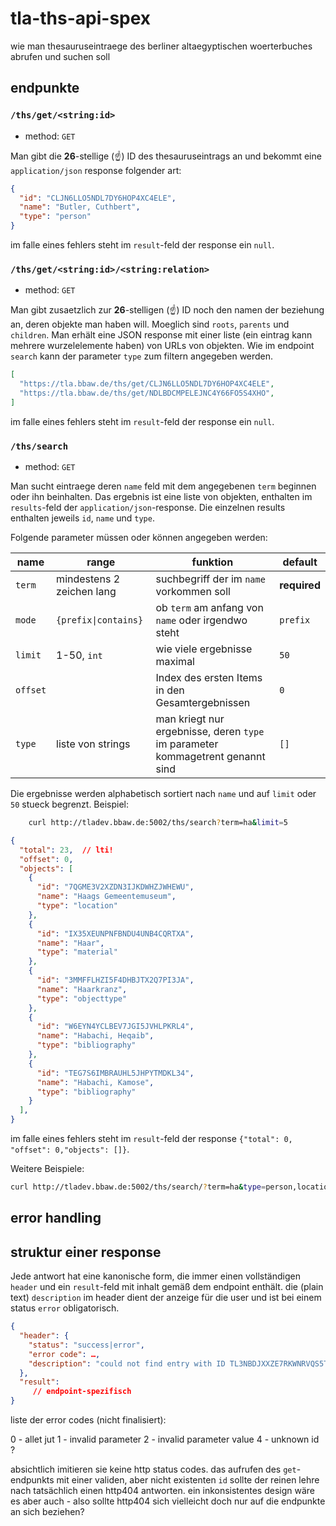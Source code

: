 # tla-ths-api-spex
wie man thesauruseintraege des berliner altaegyptischen woerterbuches abrufen und suchen soll

## endpunkte

### `/ths/get/<string:id>`

- method: `GET`

Man gibt die **26**-stellige (:point_up:) ID des thesauruseintrags an und bekommt eine 
`application/json` response folgender art:

```json
{
  "id": "CLJN6LLO5NDL7DY6HOP4XC4ELE",
  "name": "Butler, Cuthbert",
  "type": "person"
}
```    

im falle eines fehlers steht im `result`-feld der response ein `null`. 


### `/ths/get/<string:id>/<string:relation>`

- method: `GET`

Man gibt zusaetzlich zur **26**-stelligen (:point_up:) ID noch den namen der beziehung 
an, deren objekte man haben will. Moeglich sind `roots`, `parents` und `children`. Man erhält 
eine JSON response mit einer liste (ein eintrag kann mehrere wurzelelemente haben) von URLs 
von objekten. Wie im endpoint `search` kann der parameter `type` zum filtern angegeben werden.

```json
[
  "https://tla.bbaw.de/ths/get/CLJN6LLO5NDL7DY6HOP4XC4ELE",
  "https://tla.bbaw.de/ths/get/NDLBDCMPELEJNC4Y66FO5S4XHO",
]
```

im falle eines fehlers steht im `result`-feld der response ein `null`.


### `/ths/search`

- method: `GET`

Man sucht eintraege deren `name` feld mit dem angegebenen `term` beginnen oder ihn 
beinhalten. Das ergebnis ist eine liste von objekten, enthalten im `results`-feld der 
`application/json`-response. Die einzelnen results enthalten jeweils `id`, `name` und 
`type`.

Folgende parameter müssen oder können angegeben werden:

|name|range|funktion|default|
|---|---|---|---|
|`term`|mindestens 2 zeichen lang|suchbegriff der im `name` vorkommen soll|**required**|
|`mode`|`{prefix\|contains}`|ob `term` am anfang von `name` oder irgendwo steht|`prefix`|
|`limit`|1-50, `int`|wie viele ergebnisse maximal|`50`|
|`offset`| |Index des ersten Items in den Gesamtergebnissen|`0`|
|`type`|liste von strings|man kriegt nur ergebnisse, deren `type` im parameter kommagetrent genannt sind|`[]`|

Die ergebnisse werden alphabetisch sortiert nach `name` und auf `limit` oder `50` stueck 
begrenzt. Beispiel:

```bash
    curl http://tladev.bbaw.de:5002/ths/search?term=ha&limit=5
```

```json 
{
  "total": 23,  // lti!
  "offset": 0,
  "objects": [
    {
      "id": "7QGME3V2XZDN3IJKDWHZJWHEWU", 
      "name": "Haags Gemeentemuseum", 
      "type": "location"
    }, 
    {
      "id": "IX35XEUNPNFBNDU4UNB4CQRTXA", 
      "name": "Haar", 
      "type": "material"
    }, 
    {
      "id": "3MMFFLHZI5F4DHBJTX2Q7PI3JA", 
      "name": "Haarkranz", 
      "type": "objecttype"
    }, 
    {
      "id": "W6EYN4YCLBEV7JGI5JVHLPKRL4", 
      "name": "Habachi, Heqaib", 
      "type": "bibliography"
    }, 
    {
      "id": "TEG7S6IMBRAUHL5JHPYTMDKL34", 
      "name": "Habachi, Kamose", 
      "type": "bibliography"
    }
  ], 
}
```


im falle eines fehlers steht im `result`-feld der response `{"total": 0, "offset": 0,"objects": []}`.

Weitere Beispiele:

```bash
curl http://tladev.bbaw.de:5002/ths/search/?term=ha&type=person,location

```


## error handling

## struktur einer response

Jede antwort hat eine kanonische form, die immer einen vollständigen `header` und ein 
`result`-feld mit inhalt gemäß dem endpoint enthält. die (plain text) `description` im 
header dient der anzeige für die user und ist bei einem status `error` obligatorisch.

```json
{
  "header": {
    "status": "success|error",
    "error code": …,
    "description": "could not find entry with ID TL3NBDJXXZE7RKWNRVQS5TPSB",
  },
  "result":
     // endpoint-spezifisch 
}
```

liste der error codes (nicht finalisiert):

0 - allet jut
1 - invalid parameter
2 - invalid parameter value
4 - unknown id ?

absichtlich imitieren sie keine http status codes. das aufrufen des `get`-endpunkts mit einer
validen, aber nicht existenten `id` sollte der reinen lehre nach tatsächlich einen http404
antworten. ein inkonsistentes design wäre es aber auch - also sollte http404 sich vielleicht 
doch nur auf die endpunkte an sich beziehen?
